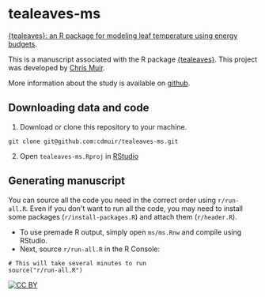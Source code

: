 # tealeaves-ms

[{tealeaves}: an R package for modeling leaf temperature using energy budgets](biorxiv-link).

This is a manuscript associated with the R package [{tealeaves}](https://github.com/cdmuir/tealeaves). This project was developed by [Chris Muir](https://www.chrisdmuir.com).

More information about the study is available on [github](https://github.com/cdmuir/tealeaves-ms/blob/master/ms/ms.pdf).

## Downloading data and code 

1. Download or clone this repository to your machine.

```
git clone git@github.com:cdmuir/tealeaves-ms.git
```

2. Open `tealeaves-ms.Rproj` in [RStudio](https://www.rstudio.com/)

## Generating manuscript

You can source all the code you need in the correct order using `r/run-all.R`. Even if you don't want to run all the code, you may need to install some packages (`r/install-packages.R`) and attach them (`r/header.R`).

- To use premade R output, simply open `ms/ms.Rnw` and compile using RStudio.
- Next, source `r/run-all.R` in the R Console:

```
# This will take several minutes to run
source("r/run-all.R")
```

[![CC BY](http://i.creativecommons.org/l/by/3.0/88x31.png)](http://creativecommons.org/licenses/by/3.0/)